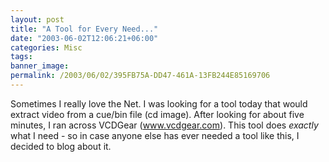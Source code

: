```yaml
---
layout: post
title: "A Tool for Every Need..."
date: "2003-06-02T12:06:21+06:00"
categories: Misc 
tags: 
banner_image: 
permalink: /2003/06/02/395FB75A-DD47-461A-13FB244E85169706
---
```


Sometimes I really love the Net. I was looking for a tool today that would extract video from a cue/bin file (cd image). After looking for about five minutes, I ran across VCDGear (www.vcdgear.com). This tool does <i>exactly</i> what I need - so in case anyone else has ever needed a tool like this, I decided to blog about it.